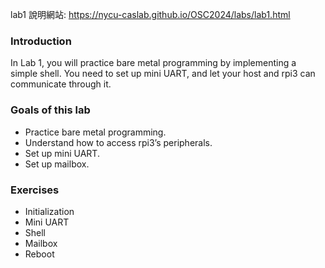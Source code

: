 lab1 說明網站: https://nycu-caslab.github.io/OSC2024/labs/lab1.html

### Introduction 
In Lab 1, you will practice bare metal programming by implementing a simple shell. 
You need to set up mini UART, and let your host and rpi3 can communicate through it.

### Goals of this lab 
* Practice bare metal programming.
* Understand how to access rpi3’s peripherals.
* Set up mini UART.
* Set up mailbox.

### Exercises
* Initialization
* Mini UART
* Shell
* Mailbox
* Reboot
